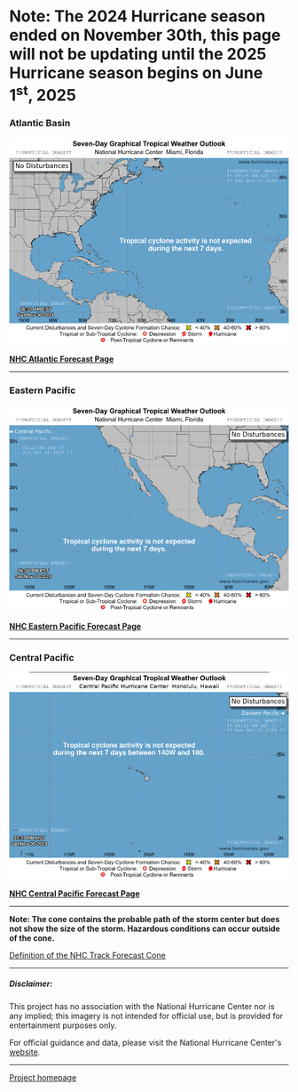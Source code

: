 # Note: The 2024 Hurricane season ended on November 30th, this page will not be updating until the 2025 Hurricane season begins on June 1<sup>st</sup>, 2025

### Atlantic Basin
![Atlantic Basin Image](atl_latest.png)  

**[NHC Atlantic Forecast Page](https://www.nhc.noaa.gov/?atlc)**

---

### Eastern Pacific
![Eastern Pacific Image](epac_latest.png)  

**[NHC Eastern Pacific Forecast Page](https://www.nhc.noaa.gov/?epac)**

---

### Central Pacific
![Central Pacific Image](cpac_latest.png)  

**[NHC Central Pacific Forecast Page](https://www.nhc.noaa.gov/?cpac)**


---

**Note: The cone contains the probable path of the storm center but does not show the size of the storm. Hazardous conditions can occur outside of the cone.**  

[Definition of the NHC Track Forecast Cone](https://www.nhc.noaa.gov/aboutcone.shtml)


---

##### Disclaimer:

This project has no association with the National Hurricane Center nor is any implied; this imagery is not intended for official use, but is provided for entertainment purposes only.  

For official guidance and data, please visit the National Hurricane Center's [website](https://www.nhc.noaa.gov/).

---

[Project homepage](https://github.com/Protuhj/nhc-cones)
